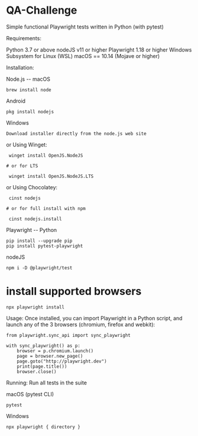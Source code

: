 # QA-Challenge

Simple functional  Playwright tests written in Python (with pytest) 

Requirements:

   Python 3.7 or above 
   nodeJS v11 or higher
   Playwright 1.18 or higher 
   Windows Subsystem for Linux (WSL)
   macOS == 10.14 (Mojave or higher)


Installation:

   Node.js --
   macOS
   
    brew install node

   Android 
   
    pkg install nodejs

   Windows
   
    Download installer directly from the node.js web site
     
   or Using Winget:
   
     winget install OpenJS.NodeJS
     
    # or for LTS
    
     winget install OpenJS.NodeJS.LTS

   or Using Chocolatey:
   
     cinst nodejs
     
    # or for full install with npm
    
     cinst nodejs.install

Playwright --
    Python
    
    pip install --upgrade pip
    pip install pytest-playwright
    

   nodeJS
    
    npm i -D @playwright/test
    
   # install supported browsers
   
    npx playwright install

Usage: Once installed, you can import Playwright in a Python script, and launch any of the 3 browsers (chromium, firefox and webkit):

    from playwright.sync_api import sync_playwright

    with sync_playwright() as p:
        browser = p.chromium.launch()
        page = browser.new_page()
        page.goto("http://playwright.dev")
        print(page.title())
        browser.close()

Running: Run all tests in the suite

   macOS (pytest CLI)
   
    pytest
 
   Windows
   
    npx playwright { directory }
